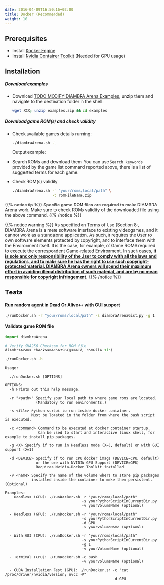 ```yaml
---
date: 2016-04-09T16:50:16+02:00
title: Docker (Recommended)
weight: 10
---
```


## Prerequisites

- Install <a href="https://docs.docker.com/engine/install/#server" target="_blank">Docker Engine</a>
- Install <a href="https://docs.nvidia.com/datacenter/cloud-native/container-toolkit/install-guide.html" target="_blank">Nvidia Container Toolkit</a> (Needed for GPU usage)

## Installation

##### Download examples

- Download <a href="https://github.com/diambra/DIAMBRAenvironment" target="_blank">TODO MODIFY!DIAMBRA Arena Examples</a>, unzip them and navigate to the destination folder in the shell:
    ```bash
    wget XXX; unzip examples.zip && cd examples
    ```

##### Download game ROM(s) and check validity

- Check available games details running:
    ```bash
    ./diambraArena.sh -l
    ```
  Output example:

- Search ROMs and download them. You can use `Search keywords` provided by the game list command reported above, there is a list of suggested terms for each game.
- Check ROM(s) validity 
     ```bash
     ./diambraArena.sh -r "your/roms/local/path" \
                       -t romFileName.zip
     ```

{{% notice tip %}}
Specific game ROM files are required to make DIAMBRA Arena work. Make sure to check ROMs validity of the downloaded file using the above command.
{{% /notice %}}

{{% notice warning %}}
As specified on Terms of Use (Section 8), DIAMBRA Arena is a mere software interface to existing videogames, and it cannot work as a standalone application. As such, it requires the User to own software elements protected by copyright, and to interface them with the Environment itself. It is the case, for example, of Game ROMS required to execute the correspondent Game-related Environment. In such cases, <ins><strong>it is sole and only responsibility of the User to comply with all the laws and regulations, and to make sure he has the right to use such copyright-protected material. DIAMBRA Arena owners will spend their maximum effort in avoiding illegal distribution of such material, and are by no mean responsible for copyright infringement.</strong></ins> 
{{% /notice %}}

## Tests

#### Run random agent in Dead Or Alive++ with GUI support

```bash
./runDocker.sh -r "your/roms/local/path" -s diambraArenaGist.py -g 1
```

#### Validate game ROM file

```python
import diambraArena

# Verify SHA256 Checksum for ROM file
diambraArena.checkGameSha256(gameId, romFile.zip)
```





```bash
./runDocker.sh -h
```
```terminal
Usage:
 
  ./runDocker.sh [OPTIONS]
 
OPTIONS:
  -h Prints out this help message.
 
  -r "<path>" Specify your local path to where game roms are located.
              (Mandatory to run environments.)
 
  -s <file> Python script to run inside docker container.
            Must be located in the folder from where the bash script is executed.
 
  -c <command> Command to be executed at docker container startup.
               Can be used to start and interactive linux shell, for example to install pip packages.
 
  -g <X> Specify if to run in Headless mode (X=0, default) or with GUI support (X=1)
 
  -d <DEVICE> Specify if to run CPU docker image (DEVICE=CPU, default)
              or the one with NVIDIA GPU Support (DEVICE=GPU)
              Requires Nvidia-Docker Toolkit installed
 
  -v <name> Specify the name of the volume where to store pip packages
            installed inside the container to make them persistent. (Optional)
 
Examples:
  - Headless (CPU): ./runDocker.sh -r "your/roms/local/path"
                                   -s yourPythonScriptInCurrentDir.py
                                   -v yourVolumeName (optional)
 
  - Headless (GPU): ./runDocker.sh -r "your/roms/local/path"
                                   -s yourPythonScriptInCurrentDir.py
                                   -d GPU
                                   -v yourVolumeName (optional)
 
  - With GUI (CPU): ./runDocker.sh -r "your/roms/local/path"
                                   -s yourPythonScriptInCurrentDir.py
                                   -g 1
                                   -v yourVolumeName (optional)
 
  - Terminal (CPU): ./runDocker.sh -c bash
                                   -v yourVolumeName (optional)
 
  - CUDA Installation Test (GPU): ./runDocker.sh -c "cat /proc/driver/nvidia/version; nvcc -V"
                                                 -d GPU
```
